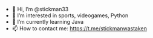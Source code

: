 - 👋 Hi, I’m @stickman33
- 👀 I’m interested in sports, videogames, Python
- 🌱 I’m currently learning Java
- 📫 How to contact me: https://t.me/stickmanwastaken

<!---
stickman33/stickman33 is a ✨ special ✨ repository because its `README.md` (this file) appears on your GitHub profile.
You can click the Preview link to take a look at your changes.
--->
